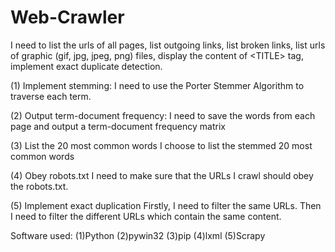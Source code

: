 # Web-Crawler
I need to list the urls of all pages, list outgoing links, list broken links, list urls of graphic (gif, jpg, jpeg, png) files, display the content of  &lt;TITLE> tag, implement exact duplicate detection.

(1) Implement stemming: 
I need to use the Porter Stemmer Algorithm to traverse each term. 

(2) Output term-document frequency: 
I need to save the words from each page and output a term-document frequency matrix 

(3) List the 20 most common words 
I choose to list the stemmed 20 most common words 

(4) Obey robots.txt 
I need to make sure that the URLs I crawl should obey the robots.txt.  

(5)  Implement exact duplication 
Firstly, I need to filter the same URLs. Then I need to filter the different URLs which contain the same content.

Software used:
(1)Python
(2)pywin32
(3)pip
(4)lxml
(5)Scrapy
